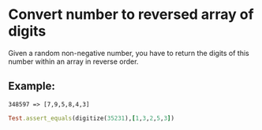 # Convert number to reversed array of digits



Given a random non-negative number, you have to return the digits of this number within an array in reverse order.

## Example:

```
348597 => [7,9,5,8,4,3]
```



```ruby
Test.assert_equals(digitize(35231),[1,3,2,5,3])
```

